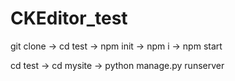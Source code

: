 # CKEditor_test
git clone  ->  cd test -> npm init -> npm i -> npm start

cd test -> cd mysite -> python manage.py runserver



